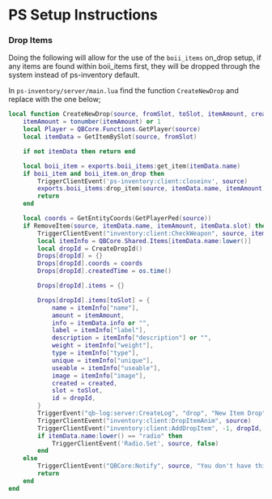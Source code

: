 # PS Setup Instructions

### Drop Items

Doing the following will allow for the use of the `boii_items` on_drop setup, if any items are found within boii_items first, they will be dropped through the system instead of ps-inventory default.

In `ps-inventory/server/main.lua` find the function `CreateNewDrop` and replace with the one below;

```lua
local function CreateNewDrop(source, fromSlot, toSlot, itemAmount, created)
	itemAmount = tonumber(itemAmount) or 1
	local Player = QBCore.Functions.GetPlayer(source)
	local itemData = GetItemBySlot(source, fromSlot)

	if not itemData then return end

	local boii_item = exports.boii_items:get_item(itemData.name)
    if boii_item and boii_item.on_drop then
        TriggerClientEvent('ps-inventory:client:closeinv', source)
		exports.boii_items:drop_item(source, itemData.name, itemAmount)
        return
    end

	local coords = GetEntityCoords(GetPlayerPed(source))
	if RemoveItem(source, itemData.name, itemAmount, itemData.slot) then
		TriggerClientEvent("inventory:client:CheckWeapon", source, itemData.name)
		local itemInfo = QBCore.Shared.Items[itemData.name:lower()]
		local dropId = CreateDropId()
		Drops[dropId] = {}
		Drops[dropId].coords = coords
		Drops[dropId].createdTime = os.time()

		Drops[dropId].items = {}

		Drops[dropId].items[toSlot] = {
			name = itemInfo["name"],
			amount = itemAmount,
			info = itemData.info or "",
			label = itemInfo["label"],
			description = itemInfo["description"] or "",
			weight = itemInfo["weight"],
			type = itemInfo["type"],
			unique = itemInfo["unique"],
			useable = itemInfo["useable"],
			image = itemInfo["image"],
			created = created,
			slot = toSlot,
			id = dropId,
		}
		TriggerEvent("qb-log:server:CreateLog", "drop", "New Item Drop", "red", "**".. GetPlayerName(source) .. "** (citizenid: *"..Player.PlayerData.citizenid.."* | id: *"..source.."*) dropped new item; name: **"..itemData.name.."**, amount: **" .. itemAmount .. "**")
		TriggerClientEvent("inventory:client:DropItemAnim", source)
		TriggerClientEvent("inventory:client:AddDropItem", -1, dropId, source, coords)
		if itemData.name:lower() == "radio" then
			TriggerClientEvent('Radio.Set', source, false)
		end
	else
		TriggerClientEvent("QBCore:Notify", source, "You don't have this item!", "error")
		return
	end
end
```
